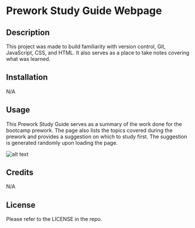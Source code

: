 # Prework Study Guide Webpage

## Description
This project was made to build familiarity with version control, Git, JavaScript, CSS, and HTML. It also serves as a place to take notes covering what was learned.

## Installation

N/A

## Usage

This Prework Study Guide serves as a summary of the work done for the bootcamp prework. The page also lists the topics covered during the prework and provides a suggestion on which to study first. The suggestion is generated randomly upon loading the page. 

![alt text](assets/images/screenshot.png)

## Credits

N/A

## License

Please refer to the LICENSE in the repo.